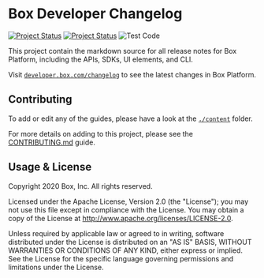 # Box Developer Changelog

[![Project Status][opensource_img]][opensource]
[![Project
Status](https://opensource.box.com/badges/active.svg)](http://opensource.box.com/badges)
![Test Code](https://github.com/box/box-developer-changelog/workflows/Test%20Code/badge.svg)

This project contain the markdown source for all release notes for Box Platform,
including the APIs, SDKs, UI elements, and CLI.

Visit [`developer.box.com/changelog`][boxdev] to see the latest changes in Box
Platform.

## Contributing

To add or edit any of the guides, please have a look at the
[`./content`](./content) folder.

For more details on adding to this project, please see the
[CONTRIBUTING.md][contrib] guide.

## Usage & License

Copyright 2020 Box, Inc. All rights reserved.

Licensed under the Apache License, Version 2.0 (the "License"); you may not use
this file except in compliance with the License. You may obtain a copy of the
License at http://www.apache.org/licenses/LICENSE-2.0.

Unless required by applicable law or agreed to in writing, software distributed
under the License is distributed on an "AS IS" BASIS, WITHOUT WARRANTIES OR
CONDITIONS OF ANY KIND, either express or implied. See the License for the
specific language governing permissions and limitations under the License.

[license]: LICENSE
[contrib]: CONTRIBUTING.md
[boxdev]: https://developer.box.com/changelog
[opensource]: http://opensource.box.com/badges

[opensource_img]: https://opensource.box.com/badges/active.svg
